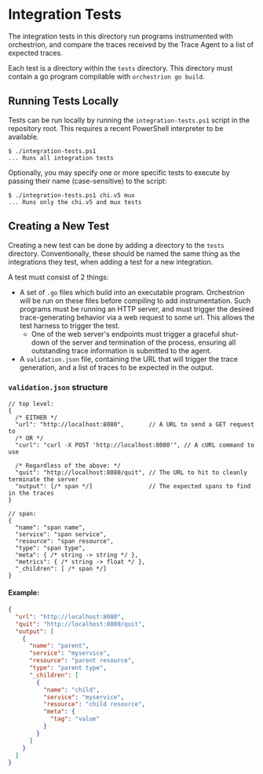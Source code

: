 # Integration Tests

The integration tests in this directory run programs instrumented with orchestrion, and compare the traces received by
the Trace Agent to a list of expected traces.

Each test is a directory within the `tests` directory. This directory must contain a go program compilable with
`orchestrion go build`.

## Running Tests Locally

Tests can be run locally by running the `integration-tests.ps1` script in the repository root. This requires a recent
PowerShell interpreter to be available.

```console
$ ./integration-tests.ps1
... Runs all integration tests
```

Optionally, you may specify one or more specific tests to execute by passing their name (case-sensitive) to the script:

```console
$ ./integration-tests.ps1 chi.v5 mux
... Runs only the chi.v5 and mux tests
```


## Creating a New Test

Creating a new test can be done by adding a directory to the `tests` directory. Conventionally, these should be named
the same thing as the integrations they test, when adding a test for a new integration.

A test must consist of 2 things:
- A set of `.go` files which build into an executable program. Orchestrion will be run on these files before compiling
  to add instrumentation. Such programs must be running an HTTP server, and must trigger the desired trace-generating
  behavior via a web request to some url. This allows the test harness to trigger the test.
  * One of the web server's endpoints must trigger a graceful shut-down of the server and termination of the process,
	  ensuring all outstanding trace information is submitted to the agent.
- A `validation.json` file, containing the URL that will trigger the trace generation, and a list of traces to be
  expected in the output.

### `validation.json` structure

```jsonc
// top level:
{
  /* EITHER */
  "url": "http://localhost:8080",       // A URL to send a GET request to
  /* OR */
  "curl": "curl -X POST 'http://localhost:8080'", // A cURL command to use

  /* Regardless of the above: */
  "quit": "http://localhost:8080/quit", // The URL to hit to cleanly terminate the server
  "output": [/* span */]                // The expected spans to find in the traces
}

// span:
{
  "name": "span name",
  "service": "span service",
  "resource": "span resource",
  "type": "span type",
  "meta": { /* string -> string */ },
  "metrics": { /* string -> float */ },
  "_children": [ /* span */]
}
```

#### Example:
```json
{
  "url": "http://localhost:8080",
  "quit": "http://localhost:8080/quit",
  "output": [
    {
      "name": "parent",
      "service": "myservice",
      "resource": "parent resource",
      "type": "parent type",
      "_children": [
        {
          "name": "child",
          "service": "myservice",
          "resource": "child resource",
          "meta": {
            "tag": "value"
          }
        }
      ]
    }
  ]
}
```
